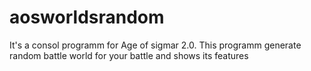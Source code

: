 # aosworldsrandom
It's a consol programm for Age of sigmar 2.0. 
This programm generate random battle world for your battle and shows its features
